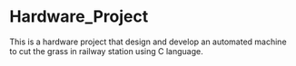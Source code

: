 # Hardware_Project
This is a hardware project that design and develop an automated machine to cut the grass in railway station using C language.
